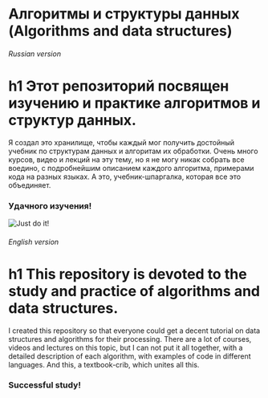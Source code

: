 # Алгоритмы и структуры данных (Algorithms and data structures)

###### Russian version
h1 Этот репозиторий посвящен изучению и практике алгоритмов и структур данных.
========================

Я создал это хранилище, чтобы каждый мог получить достойный учебник по структурам данных и алгоритам их обработки. Очень много курсов, видео и лекций на эту тему, но я не могу никак собрать все воедино, с подробнейшим описанием каждого алгоритма, примерами кода на разных языках. А это, учебник-шпаргалка, которая все это объединяет.

### Удачного изучения!

![Just do it!]("https://preview.ibb.co/kgtTjx/justdoit_dzhastduit_motivaciya.jpg")

###### English version
h1 This repository is devoted to the study and practice of algorithms and data structures.
========================

I created this repository so that everyone could get a decent tutorial on data structures and algorithms for their processing. There are a lot of courses, videos and lectures on this topic, but I can not put it all together, with a detailed description of each algorithm, with examples of code in different languages. And this, a textbook-crib, which unites all this.

### Successful study!
